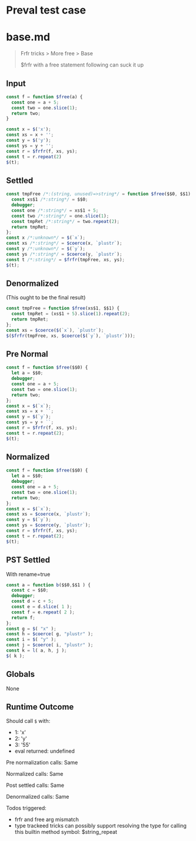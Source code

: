 # Preval test case

# base.md

> Frfr tricks > More free > Base
>
> $frfr with a free statement following can suck it up

## Input

`````js filename=intro
const f = function $free(a) {
  const one = a + 5;
  const two = one.slice(1);
  return two;
}

const x = $('x');
const xs = x + '';
const y = $('y');
const ys = y + '';
const r = $frfr(f, xs, ys);
const t = r.repeat(2)
$(t);
`````

## Settled


`````js filename=intro
const tmpFree /*:(string, unused)=>string*/ = function $free($$0, $$1) {
  const xs$1 /*:string*/ = $$0;
  debugger;
  const one /*:string*/ = xs$1 + 5;
  const two /*:string*/ = one.slice(1);
  const tmpRet /*:string*/ = two.repeat(2);
  return tmpRet;
};
const x /*:unknown*/ = $(`x`);
const xs /*:string*/ = $coerce(x, `plustr`);
const y /*:unknown*/ = $(`y`);
const ys /*:string*/ = $coerce(y, `plustr`);
const t /*:string*/ = $frfr(tmpFree, xs, ys);
$(t);
`````

## Denormalized
(This ought to be the final result)

`````js filename=intro
const tmpFree = function $free(xs$1, $$1) {
  const tmpRet = (xs$1 + 5).slice(1).repeat(2);
  return tmpRet;
};
const xs = $coerce($(`x`), `plustr`);
$($frfr(tmpFree, xs, $coerce($(`y`), `plustr`)));
`````

## Pre Normal


`````js filename=intro
const f = function $free($$0) {
  let a = $$0;
  debugger;
  const one = a + 5;
  const two = one.slice(1);
  return two;
};
const x = $(`x`);
const xs = x + ``;
const y = $(`y`);
const ys = y + ``;
const r = $frfr(f, xs, ys);
const t = r.repeat(2);
$(t);
`````

## Normalized


`````js filename=intro
const f = function $free($$0) {
  let a = $$0;
  debugger;
  const one = a + 5;
  const two = one.slice(1);
  return two;
};
const x = $(`x`);
const xs = $coerce(x, `plustr`);
const y = $(`y`);
const ys = $coerce(y, `plustr`);
const r = $frfr(f, xs, ys);
const t = r.repeat(2);
$(t);
`````

## PST Settled
With rename=true

`````js filename=intro
const a = function b($$0,$$1 ) {
  const c = $$0;
  debugger;
  const d = c + 5;
  const e = d.slice( 1 );
  const f = e.repeat( 2 );
  return f;
};
const g = $( "x" );
const h = $coerce( g, "plustr" );
const i = $( "y" );
const j = $coerce( i, "plustr" );
const k = l( a, h, j );
$( k );
`````

## Globals

None

## Runtime Outcome

Should call `$` with:
 - 1: 'x'
 - 2: 'y'
 - 3: '55'
 - eval returned: undefined

Pre normalization calls: Same

Normalized calls: Same

Post settled calls: Same

Denormalized calls: Same

Todos triggered:
- frfr and free arg mismatch
- type trackeed tricks can possibly support resolving the type for calling this builtin method symbol: $string_repeat
